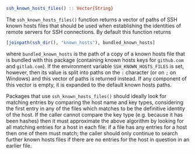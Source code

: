 ```julia
ssh_known_hosts_files() :: Vector{String}
```

The `ssh_known_hosts_files()` function returns a vector of paths of SSH known hosts files that should be used when establishing the identities of remote servers for SSH connections. By default this function returns

```julia
[joinpath(ssh_dir(), "known_hosts"), bundled_known_hosts]
```

where `bundled_known_hosts` is the path of a copy of a known hosts file that is bundled with this package (containing known hosts keys for `github.com` and `gitlab.com`). If the environment variable `SSH_KNOWN_HOSTS_FILES` is set, however, then its value is split into paths on the `:` character (or on `;` on Windows) and this vector of paths is returned instead. If any component of this vector is empty, it is expanded to the default known hosts paths.

Packages that use `ssh_known_hosts_files()` should ideally look for matching entries by comparing the host name and key types, considering the first entry in any of the files which matches to be the definitive identity of the host. If the caller cannot compare the key type (e.g. because it has been hashes) then it must approximate the above algorithm by looking for all matching entries for a host in each file: if a file has any entries for a host then one of them must match; the caller should only continue to search further known hosts files if there are no entries for the host in question in an earlier file.
